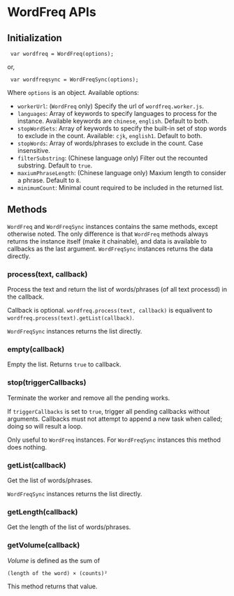 # WordFreq APIs

## Initialization

     var wordfreq = WordFreq(options);

or,

     var wordfreqsync = WordFreqSync(options);

Where `options` is an object. Available options:

* `workerUrl`: (`WordFreq` only) Specify the url of `wordfreq.worker.js`.
* `languages`: Array of keywords to specify languages to process for the instance. Available keywords are `chinese`, `english`. Default to both.
* `stopWordSets`: Array of keywords to specify the built-in set of stop words to exclude in the count. Available: `cjk`, `english1`. Default to both.
* `stopWords`: Array of words/phrases to exclude in the count. Case insensitive.
* `filterSubstring`: (Chinese language only) Filter out the recounted substring. Default to `true`.
* `maxiumPhraseLength`: (Chinese language only) Maxium length to consider a phrase. Default to `8`.
* `minimumCount`: Minimal count required to be included in the returned list.

## Methods

`WordFreq` and `WordFreqSync` instances contains the same methods, except otherwise noted.
The only difference is that `WordFreq` methods always returns the instance itself (make it chainable), and data is available to callbacks as the last argument. 
`WordFreqSync` instances returns the data directly.

### process(text, callback)

Process the text and return the list of words/phrases (of all text processd) in the callback. 

Callback is optional. `wordfreq.process(text, callback)` is equalivent to `wordfreq.process(text).getList(callback)`.

`WordFreqSync` instances returns the list directly.

### empty(callback)

Empty the list. Returns `true` to callback.

### stop(triggerCallbacks)

Terminate the worker and remove all the pending works.

If `triggerCallbacks` is set to `true`, trigger all pending callbacks without arguments. Callbacks must not attempt to append a new task when called; doing so will result a loop.

Only useful to `WordFreq` instances. For `WordFreqSync` instances this method does nothing.

### getList(callback)

Get the list of words/phrases.

`WordFreqSync` instances returns the list directly.

### getLength(callback)

Get the length of the list of words/phrases. 

### getVolume(callback)

*Volume* is defined as the sum of

    (length of the word) × (counts)²

This method returns that value.
